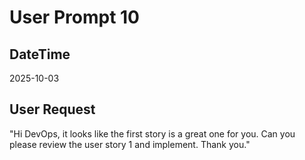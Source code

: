 # User Prompt 10

## DateTime
2025-10-03

## User Request
"Hi DevOps, it looks like the first story is a great one for you. Can you please review the user story 1 and implement. Thank you."
